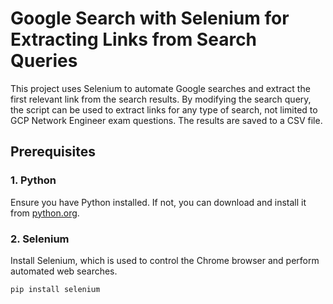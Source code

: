 # Google Search with Selenium for Extracting Links from Search Queries

This project uses Selenium to automate Google searches and extract the first relevant link from the search results. By modifying the search query, the script can be used to extract links for any type of search, not limited to GCP Network Engineer exam questions. The results are saved to a CSV file.

## Prerequisites

### 1. Python
Ensure you have Python installed. If not, you can download and install it from [python.org](https://www.python.org/).

### 2. Selenium
Install Selenium, which is used to control the Chrome browser and perform automated web searches.

```bash
pip install selenium
